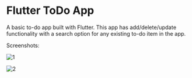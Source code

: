 # Flutter ToDo App

A basic to-do app built with Flutter. This app has add/delete/update functionality with a search option for any existing to-do item in the app.

Screenshots:

![1](https://github.com/sompuradhruv/ToDoList_App_Flutter/assets/78086198/fddd0db8-6515-4afe-8863-18125e7f4c85)

![2](https://github.com/sompuradhruv/ToDoList_App_Flutter/assets/78086198/ee6fba09-1512-4a55-993e-a8e94bc415e2)
